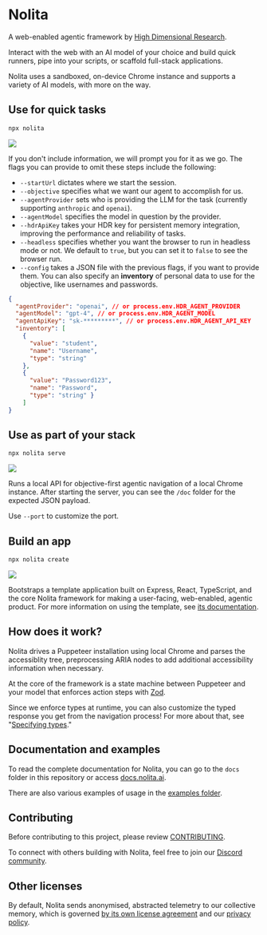 # Nolita

A web-enabled agentic framework by [High Dimensional Research](https://hdr.is). 

Interact with the web with an AI model of your choice and build quick runners, pipe into your scripts, or scaffold full-stack applications.

Nolita uses a sandboxed, on-device Chrome instance and supports a variety of AI models, with more on the way.

## Use for quick tasks

```sh
npx nolita
```

![](https://content.hdr.is/runner.gif)

If you don't include information, we will prompt you for it as we go. The flags you can provide to omit these steps include the following:

- `--startUrl` dictates where we start the session.
- `--objective` specifies what we want our agent to accomplish for us.
- `--agentProvider` sets who is providing the LLM for the task (currently supporting `anthropic` and `openai`).
- `--agentModel` specifies the model in question by the provider.
- `--hdrApiKey` takes your HDR key for persistent memory integration, improving the performance and reliability of tasks.
- `--headless` specifies whether you want the browser to run in headless mode or not. We default to `true`, but you can set it to `false` to see the browser run.
- `--config` takes a JSON file with the previous flags, if you want to provide them. You can also specify an **inventory** of personal data to use for the objective, like usernames and passwords.

```json
{
  "agentProvider": "openai", // or process.env.HDR_AGENT_PROVIDER
  "agentModel": "gpt-4", // or process.env.HDR_AGENT_MODEL
  "agentApiKey": "sk-*********", // or process.env.HDR_AGENT_API_KEY
  "inventory": [
    {  
      "value": "student", 
      "name": "Username", 
      "type": "string" 
    },
    { 
      "value": "Password123",
      "name": "Password",
      "type": "string" }
    ]
}
```

## Use as part of your stack

```sh
npx nolita serve
```

![](https://content.hdr.is/serve.gif)

Runs a local API for objective-first agentic navigation of a local Chrome instance. After starting the server, you can see the `/doc` folder for the expected JSON payload.

Use `--port` to customize the port.

## Build an app

```sh
npx nolita create
```

![](https://content.hdr.is/create.gif)

Bootstraps a template application built on Express, React, TypeScript, and the core Nolita framework for making a user-facing, web-enabled, agentic product. For more information on using the template, see [its documentation](/docs/create).

## How does it work?

Nolita drives a Puppeteer installation using local Chrome and parses the accessiblity tree, preprocessing ARIA nodes to add additional accessibility information when necessary.

At the core of the framework is a state machine between Puppeteer and your model that enforces action steps with [Zod](https://github.com/colinhacks/zod).

Since we enforce types at runtime, you can also customize the typed response you get from the navigation process! For more about that, see "[Specifying types](/docs/src/create/types.md)."

## Documentation and examples

To read the complete documentation for Nolita, you can go to the `docs` folder in this repository or access [docs.nolita.ai](https://docs.nolita.ai). 

There are also various examples of usage in the [examples folder](/examples/).

## Contributing

Before contributing to this project, please review [CONTRIBUTING](/CONTRIBUTING).

To connect with others building with Nolita, feel free to join our [Discord community](https://discord.gg/SpE7urUEmH).

## Other licenses

By default, Nolita sends anonymised, abstracted telemetry to our collective memory, which is governed [by its own license agreement](https://hdr.is/terms) and our [privacy policy](https://hdr.is/privacy).